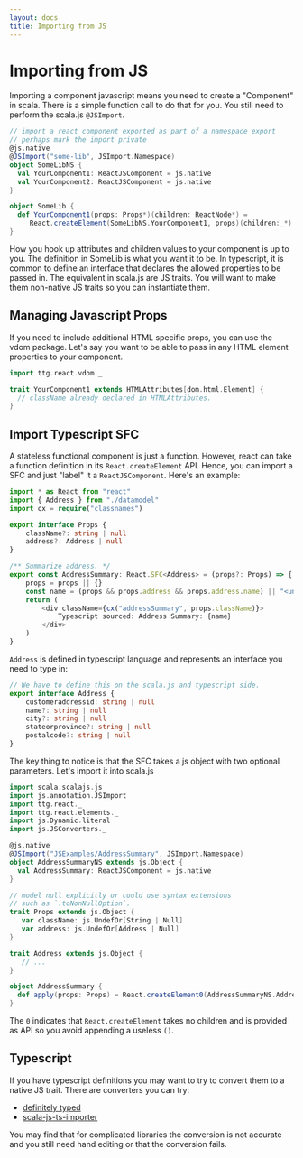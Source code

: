 ```yaml
---
layout: docs
title: Importing from JS
---
```


# Importing from JS

Importing a component javascript means you need to create a "Component" in
scala. There is a simple function call to do that for you. You still need to
perform the scala.js `@JSImport`.

```scala
// import a react component exported as part of a namespace export
// perhaps mark the import private
@js.native
@JSImport("some-lib", JSImport.Namespace)
object SomeLibNS {
  val YourComponent1: ReactJSComponent = js.native
  val YourComponent2: ReactJSComponent = js.native
}

object SomeLib {
  def YourComponent1(props: Props*)(children: ReactNode*) = 
     React.createElement(SomeLibNS.YourComponent1, props)(children:_*)
}
```

How you hook up attributes and children values to your component is up to
you. The definition in SomeLib is what you want it to be. In typescript, it is
common to define an interface that declares the allowed properties to be passed
in. The equivalent in scala.js are JS traits. You will want to make them
non-native JS traits so you can instantiate them.

## Managing Javascript Props

If you need to include additional HTML specific props, you can use the vdom
package. Let's say you want to be able to pass in any HTML element properties to
your component.

```scala
import ttg.react.vdom._

trait YourComponent1 extends HTMLAttributes[dom.html.Element] {
  // className already declared in HTMLAttributes.
}
```

## Import Typescript SFC

A stateless functional component is just a function. However, react can take a
function definition in its `React.createElement` API. Hence, you can import a
SFC and just "label" it a `ReactJSComponent`. Here's an example:

```typescript
import * as React from "react"
import { Address } from "./datamodel"
import cx = require("classnames")

export interface Props {
    className?: string | null
    address?: Address | null
}

/** Summarize address. */
export const AddressSummary: React.SFC<Address> = (props?: Props) => {
    props = props || {}
    const name = (props && props.address && props.address.name) || "<unnamed address>"
    return (
        <div className={cx("addressSummary", props.className)}>
            Typescript sourced: Address Summary: {name}
        </div>
    )
}
```

`Address` is defined in typescript language and represents an interface you need
to type in:

```typescript
// We have to define this on the scala.js and typescript side.
export interface Address {
    customeraddressid: string | null
    name?: string | null
    city?: string | null
    stateorprovince?: string | null
    postalcode?: string | null
}
```

The key thing to notice is that the SFC takes a js object with two optional
parameters. Let's import it into scala.js

```scala
import scala.scalajs.js
import js.annotation.JSImport
import ttg.react._
import ttg.react.elements._
import js.Dynamic.literal
import js.JSConverters._

@js.native
@JSImport("JSExamples/AddressSummary", JSImport.Namespace)
object AddressSummaryNS extends js.Object {
  val AddressSummary: ReactJSComponent = js.native
}

// model null explicitly or could use syntax extensions
// such as `.toNonNullOption`.
trait Props extends js.Object {
   var className: js.UndefOr[String | Null]
   var address: js.UndefOr[Address | Null]
}

trait Address extends js.Object {
   // ...
}

object AddressSummary {
  def apply(props: Props) = React.createElement0(AddressSummaryNS.AddressSummary, props)
}
```

The `0` indicates that `React.createElement` takes no children and is provided
as API so you avoid appending a useless `()`.

## Typescript

If you have typescript definitions you may want to try to convert them to a
native JS trait. There are converters you can try:

* [definitely typed](https://github.com/DefinitelyTyped/DefinitelyTyped)
* [scala-js-ts-importer](https://github.com/sjrd/scala-js-ts-importer)

You may find that for complicated libraries the conversion is not accurate and
you still need hand editing or that the conversion fails.

